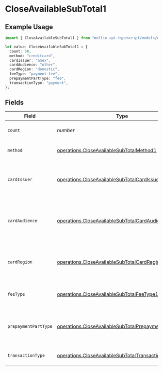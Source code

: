 # CloseAvailableSubTotal1

## Example Usage

```typescript
import { CloseAvailableSubTotal1 } from "mollie-api-typescript/models/operations";

let value: CloseAvailableSubTotal1 = {
  count: 50,
  method: "creditcard",
  cardIssuer: "amex",
  cardAudience: "other",
  cardRegion: "domestic",
  feeType: "payment-fee",
  prepaymentPartType: "fee",
  transactionType: "payment",
};
```

## Fields

| Field                                                                                                                        | Type                                                                                                                         | Required                                                                                                                     | Description                                                                                                                  | Example                                                                                                                      |
| ---------------------------------------------------------------------------------------------------------------------------- | ---------------------------------------------------------------------------------------------------------------------------- | ---------------------------------------------------------------------------------------------------------------------------- | ---------------------------------------------------------------------------------------------------------------------------- | ---------------------------------------------------------------------------------------------------------------------------- |
| `count`                                                                                                                      | *number*                                                                                                                     | :heavy_minus_sign:                                                                                                           | Number of transactions of this type                                                                                          | 50                                                                                                                           |
| `method`                                                                                                                     | [operations.CloseAvailableSubTotalMethod1](../../models/operations/closeavailablesubtotalmethod1.md)                         | :heavy_minus_sign:                                                                                                           | Payment type of the transactions                                                                                             | creditcard                                                                                                                   |
| `cardIssuer`                                                                                                                 | [operations.CloseAvailableSubTotalCardIssuer1](../../models/operations/closeavailablesubtotalcardissuer1.md)                 | :heavy_minus_sign:                                                                                                           | In case of payments transactions with card, the card issuer will be available                                                | amex                                                                                                                         |
| `cardAudience`                                                                                                               | [operations.CloseAvailableSubTotalCardAudience1](../../models/operations/closeavailablesubtotalcardaudience1.md)             | :heavy_minus_sign:                                                                                                           | In case of payments trnsactions with card, the card audience will be available.                                              | other                                                                                                                        |
| `cardRegion`                                                                                                                 | [operations.CloseAvailableSubTotalCardRegion1](../../models/operations/closeavailablesubtotalcardregion1.md)                 | :heavy_minus_sign:                                                                                                           | In case of payments transactions with card, the card region will be available.                                               | domestic                                                                                                                     |
| `feeType`                                                                                                                    | [operations.CloseAvailableSubTotalFeeType1](../../models/operations/closeavailablesubtotalfeetype1.md)                       | :heavy_minus_sign:                                                                                                           | Present when the transaction represents a fee.                                                                               | payment-fee                                                                                                                  |
| `prepaymentPartType`                                                                                                         | [operations.CloseAvailableSubTotalPrepaymentPartType1](../../models/operations/closeavailablesubtotalprepaymentparttype1.md) | :heavy_minus_sign:                                                                                                           | Prepayment part: fee itself, reimbursement, discount, VAT or rounding compensation.                                          | fee                                                                                                                          |
| `transactionType`                                                                                                            | [operations.CloseAvailableSubTotalTransactionType1](../../models/operations/closeavailablesubtotaltransactiontype1.md)       | :heavy_minus_sign:                                                                                                           | Represents the transaction type                                                                                              | payment                                                                                                                      |